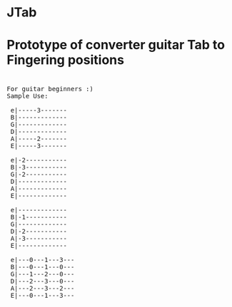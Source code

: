 # JTab
# Prototype of converter guitar Tab to Fingering positions
# 
<pre>
For guitar beginners :)
Sample Use:

 e|-----3-------
 B|-------------
 G|-------------
 D|-------------
 A|-----2-------
 E|-----3-------
 
 e|-2-----------
 B|-3-----------
 G|-2-----------
 D|-------------
 A|-------------
 E|-------------

 e|-------------
 B|-1-----------
 G|-------------
 D|-2-----------
 A|-3-----------
 E|-------------
 
 e|---0---1---3---
 B|---0---1---0---
 G|---1---2---0---
 D|---2---3---0---
 A|---2---3---2---
 E|---0---1---3---
 
 </pre>

